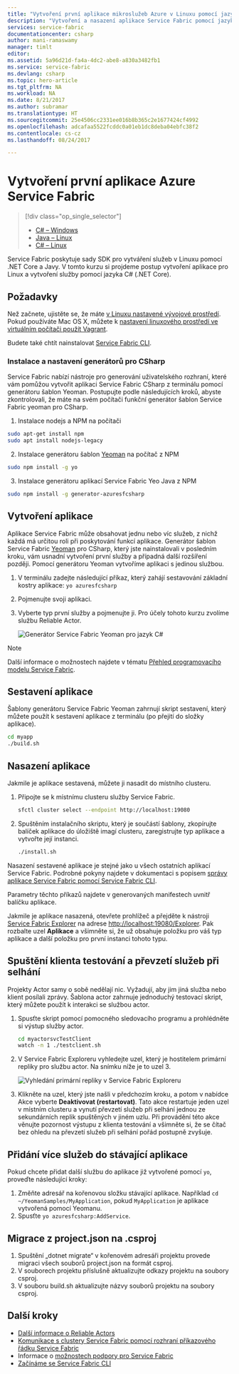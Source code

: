 ```yaml
---
title: "Vytvoření první aplikace mikroslužeb Azure v Linuxu pomocí jazyka C# | Dokumentace Microsoftu"
description: "Vytvoření a nasazení aplikace Service Fabric pomocí jazyka C#"
services: service-fabric
documentationcenter: csharp
author: mani-ramaswamy
manager: timlt
editor: 
ms.assetid: 5a96d21d-fa4a-4dc2-abe8-a830a3482fb1
ms.service: service-fabric
ms.devlang: csharp
ms.topic: hero-article
ms.tgt_pltfrm: NA
ms.workload: NA
ms.date: 8/21/2017
ms.author: subramar
ms.translationtype: HT
ms.sourcegitcommit: 25e4506cc2331ee016b8b365c2e1677424cf4992
ms.openlocfilehash: adcafaa5522fcddc0a01eb1dc8deba04ebfc38f2
ms.contentlocale: cs-cz
ms.lasthandoff: 08/24/2017

---
```

# <a name="create-your-first-azure-service-fabric-application"></a>Vytvoření první aplikace Azure Service Fabric
> [!div class="op_single_selector"]
> * [C# – Windows](service-fabric-create-your-first-application-in-visual-studio.md)
> * [Java – Linux](service-fabric-create-your-first-linux-application-with-java.md)
> * [C# – Linux](service-fabric-create-your-first-linux-application-with-csharp.md)
>
>

Service Fabric poskytuje sady SDK pro vytváření služeb v Linuxu pomocí .NET Core a Javy. V tomto kurzu si projdeme postup vytvoření aplikace pro Linux a vytvoření služby pomocí jazyka C# (.NET Core).

## <a name="prerequisites"></a>Požadavky
Než začnete, ujistěte se, že máte [v Linuxu nastavené vývojové prostředí](service-fabric-get-started-linux.md). Pokud používáte Mac OS X, můžete k [nastavení linuxového prostředí ve virtuálním počítači použít Vagrant](service-fabric-get-started-mac.md).

Budete také chtít nainstalovat [Service Fabric CLI](service-fabric-cli.md).

### <a name="install-and-set-up-the-generators-for-csharp"></a>Instalace a nastavení generátorů pro CSharp
Service Fabric nabízí nástroje pro generování uživatelského rozhraní, které vám pomůžou vytvořit aplikaci Service Fabric CSharp z terminálu pomocí generátoru šablon Yeoman. Postupujte podle následujících kroků, abyste zkontrolovali, že máte na svém počítači funkční generátor šablon Service Fabric yeoman pro CSharp.
1. Instalace nodejs a NPM na počítači

  ```bash
  sudo apt-get install npm
  sudo apt install nodejs-legacy
  ```
2. Instalace generátoru šablon [Yeoman](http://yeoman.io/) na počítač z NPM

  ```bash
  sudo npm install -g yo
  ```
3. Instalace generátoru aplikací Service Fabric Yeo Java z NPM

  ```bash
  sudo npm install -g generator-azuresfcsharp
  ```

## <a name="create-the-application"></a>Vytvoření aplikace
Aplikace Service Fabric může obsahovat jednu nebo víc služeb, z nichž každá má určitou roli při poskytování funkcí aplikace. Generátor šablon Service Fabric [Yeoman](http://yeoman.io/) pro CSharp, který jste nainstalovali v posledním kroku, vám usnadní vytvoření první služby a případná další rozšíření později. Pomocí generátoru Yeoman vytvoříme aplikaci s jedinou službou.

1. V terminálu zadejte následující příkaz, který zahájí sestavování základní kostry aplikace: `yo azuresfcsharp`
2. Pojmenujte svoji aplikaci.
3. Vyberte typ první služby a pojmenujte ji. Pro účely tohoto kurzu zvolíme službu Reliable Actor.

   ![Generátor Service Fabric Yeoman pro jazyk C#][sf-yeoman]

> [!NOTE]
> Další informace o možnostech najdete v tématu [Přehled programovacího modelu Service Fabric](service-fabric-choose-framework.md).
>
>

## <a name="build-the-application"></a>Sestavení aplikace
Šablony generátoru Service Fabric Yeoman zahrnují skript sestavení, který můžete použít k sestavení aplikace z terminálu (po přejití do složky aplikace).

  ```sh
 cd myapp
 ./build.sh
  ```

## <a name="deploy-the-application"></a>Nasazení aplikace

Jakmile je aplikace sestavená, můžete ji nasadit do místního clusteru.

1. Připojte se k místnímu clusteru služby Service Fabric.

    ```bash
    sfctl cluster select --endpoint http://localhost:19080
    ```

2. Spuštěním instalačního skriptu, který je součástí šablony, zkopírujte balíček aplikace do úložiště imagí clusteru, zaregistrujte typ aplikace a vytvořte její instanci.

    ```bash
    ./install.sh
    ```

Nasazení sestavené aplikace je stejné jako u všech ostatních aplikací Service Fabric. Podrobné pokyny najdete v dokumentaci s popisem [správy aplikace Service Fabric pomocí Service Fabric CLI](service-fabric-application-lifecycle-sfctl.md).

Parametry těchto příkazů najdete v generovaných manifestech uvnitř balíčku aplikace.

Jakmile je aplikace nasazená, otevřete prohlížeč a přejděte k nástroji [Service Fabric Explorer](service-fabric-visualizing-your-cluster.md) na adrese [http://localhost:19080/Explorer](http://localhost:19080/Explorer). Pak rozbalte uzel **Aplikace** a všimněte si, že už obsahuje položku pro váš typ aplikace a další položku pro první instanci tohoto typu.

## <a name="start-the-test-client-and-perform-a-failover"></a>Spuštění klienta testování a převzetí služeb při selhání
Projekty Actor samy o sobě nedělají nic. Vyžadují, aby jim jiná služba nebo klient posílali zprávy. Šablona actor zahrnuje jednoduchý testovací skript, který můžete použít k interakci se službou actor.

1. Spusťte skript pomocí pomocného sledovacího programu a prohlédněte si výstup služby actor.

    ```bash
    cd myactorsvcTestClient
    watch -n 1 ./testclient.sh
    ```
2. V Service Fabric Exploreru vyhledejte uzel, který je hostitelem primární repliky pro službu actor. Na snímku níže je to uzel 3.

    ![Vyhledání primární repliky v Service Fabric Exploreru][sfx-primary]
3. Klikněte na uzel, který jste našli v předchozím kroku, a potom v nabídce Akce vyberte **Deaktivovat (restartovat)**. Tato akce restartuje jeden uzel v místním clusteru a vynutí převzetí služeb při selhání jednou ze sekundárních replik spuštěných v jiném uzlu. Při provádění této akce věnujte pozornost výstupu z klienta testování a všimněte si, že se čítač bez ohledu na převzetí služeb při selhání pořád postupně zvyšuje.

## <a name="adding-more-services-to-an-existing-application"></a>Přidání více služeb do stávající aplikace

Pokud chcete přidat další službu do aplikace již vytvořené pomocí `yo`, proveďte následující kroky:
1. Změňte adresář na kořenovou složku stávající aplikace.  Například `cd ~/YeomanSamples/MyApplication`, pokud `MyApplication` je aplikace vytvořená pomocí Yeomanu.
2. Spusťte `yo azuresfcsharp:AddService`.

## <a name="migrating-from-projectjson-to-csproj"></a>Migrace z project.json na .csproj
1. Spuštění „dotnet migrate“ v kořenovém adresáři projektu provede migraci všech souborů project.json na formát csproj.
2. V souborech projektu příslušně aktualizujte odkazy projektu na soubory csproj.
3. V souboru build.sh aktualizujte názvy souborů projektu na soubory csproj.

## <a name="next-steps"></a>Další kroky

* [Další informace o Reliable Actors](service-fabric-reliable-actors-introduction.md)
* [Komunikace s clustery Service Fabric pomocí rozhraní příkazového řádku Service Fabric](service-fabric-cli.md)
* Informace o [možnostech podpory pro Service Fabric](service-fabric-support.md)
* [Začínáme se Service Fabric CLI](service-fabric-cli.md)

<!-- Images -->
[sf-yeoman]: ./media/service-fabric-create-your-first-linux-application-with-csharp/yeoman-csharp.png
[sfx-primary]: ./media/service-fabric-create-your-first-linux-application-with-csharp/sfx-primary.png

